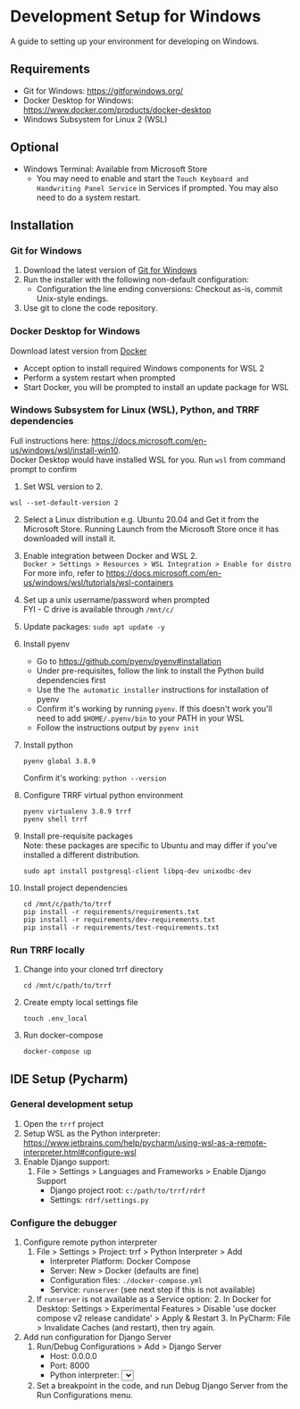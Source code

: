 # Development Setup for Windows

A guide to setting up your environment for developing on Windows.

## Requirements
* Git for Windows: https://gitforwindows.org/
* Docker Desktop for Windows: https://www.docker.com/products/docker-desktop
* Windows Subsystem for Linux 2 (WSL)

## Optional
* Windows Terminal: Available from Microsoft Store  
    * You may need to enable and start the `Touch Keyboard and Handwriting Panel Service` in Services if prompted. You may also need to do a system restart.

## Installation

### Git for Windows
1. Download the latest version of [Git for Windows](https://gitforwindows.org/)
2. Run the installer with the following non-default configuration:
    * Configuration the line ending conversions: Checkout as-is, commit Unix-style endings.
3. Use git to clone the code repository.

### Docker Desktop for Windows
Download latest version from [Docker](https://www.docker.com/products/docker-desktop)
* Accept option to install required Windows components for WSL 2
* Perform a system restart when prompted
* Start Docker, you will be prompted to install an update package for WSL

### Windows Subsystem for Linux (WSL), Python, and TRRF dependencies
Full instructions here: https://docs.microsoft.com/en-us/windows/wsl/install-win10.  
Docker Desktop would have installed WSL for you. Run `wsl` from command prompt to confirm

1. Set WSL version to 2.
```shell
wsl --set-default-version 2
```

2. Select a Linux distribution e.g. Ubuntu 20.04 and Get it from the Microsoft Store.
Running Launch from the Microsoft Store once it has downloaded will install it.

3. Enable integration between Docker and WSL 2.  
    `Docker > Settings > Resources > WSL Integration > Enable for distro`  
    For more info, refer to https://docs.microsoft.com/en-us/windows/wsl/tutorials/wsl-containers

4. Set up a unix username/password when prompted  
    FYI - C drive is available through `/mnt/c/`

5. Update packages: `sudo apt update -y`

6. Install pyenv
    * Go to https://github.com/pyenv/pyenv#installation
    * Under pre-requisites, follow the link to install the Python build dependencies first
    * Use the `The automatic installer` instructions for installation of pyenv
    * Confirm it's working by running `pyenv`. If this doesn't work you'll need to add `$HOME/.pyenv/bin` to your PATH in your WSL
    * Follow the instructions output by `pyenv init`

7. Install python
    ```shell
    pyenv global 3.8.9
    ```
   Confirm it's working: `python --version`
8. Configure TRRF virtual python environment
    ```shell
    pyenv virtualenv 3.8.9 trrf 
    pyenv shell trrf
    ```
9. Install pre-requisite packages  
    Note: these packages are specific to Ubuntu and may differ if you've installed a different distribution.
    ```shell
   sudo apt install postgresql-client libpq-dev unixodbc-dev
    ```
10. Install project dependencies
    ```shell
    cd /mnt/c/path/to/trrf
    pip install -r requirements/requirements.txt
    pip install -r requirements/dev-requirements.txt
    pip install -r requirements/test-requirements.txt
    ```

### Run TRRF locally

1. Change into your cloned trrf directory
    ```shell
    cd /mnt/c/path/to/trrf
    ```
2. Create empty local settings file
    ```shell
    touch .env_local
    ```
3. Run docker-compose
    ```shell
    docker-compose up    
    ```

## IDE Setup (Pycharm)

### General development setup
1. Open the `trrf` project
2. Setup WSL as the Python interpreter: https://www.jetbrains.com/help/pycharm/using-wsl-as-a-remote-interpreter.html#configure-wsl
3. Enable Django support:
   1. File > Settings > Languages and Frameworks > Enable Django Support
      * Django project root: `c:/path/to/trrf/rdrf`
      * Settings: `rdrf/settings.py`

### Configure the debugger
1. Configure remote python interpreter
   1. File > Settings > Project: trrf > Python Interpreter > Add
      * Interpreter Platform: Docker Compose
      * Server: New > Docker (defaults are fine)
      * Configuration files: `./docker-compose.yml`
      * Service: `runserver` (see next step if this is not available)
   2. If `runserver` is not available as a Service option: 
      2. In Docker for Desktop: Settings > Experimental Features > Disable 'use docker compose v2 release candidate' > Apply & Restart
      3. In PyCharm: File > Invalidate Caches (and restart), then try again.
2. Add run configuration for Django Server  
   1. Run/Debug Configurations > Add > Django Server
      * Host: 0.0.0.0
      * Port: 8000
      * Python interpreter: <Select the remote python interpreter you created in the previous step>
   2. Set a breakpoint in the code, and run Debug Django Server from the Run Configurations menu.
